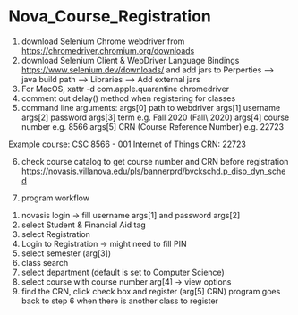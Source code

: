 # Nova_Course_Registration

1. download Selenium Chrome webdriver from https://chromedriver.chromium.org/downloads
2. download Selenium Client & WebDriver Language Bindings https://www.selenium.dev/downloads/ and add jars to Perperties --> java build path --> Libraries --> Add external jars
3. For MacOS, 
   xattr -d com.apple.quarantine chromedriver
4. comment out delay() method when registering for classes
5. command line arguments: 
 args[0] path to webdriver
 args[1] username
 args[2] password 
 args[3] term e.g. Fall 2020 (Fall\ 2020)
 args[4] course number e.g. 8566 
 args[5] CRN (Course Reference Number) e.g. 22723

Example course: CSC 8566 - 001 Internet of Things CRN: 22723

6. check course catalog to get course number and CRN before registration
   https://novasis.villanova.edu/pls/bannerprd/bvckschd.p_disp_dyn_sched

7. program workflow
  1) novasis login -> fill username args[1] and password args[2]
  2) select Student & Financial Aid tag
  3) select Registration
  4) Login to Registration -> might need to fill PIN
  5) select semester (arg[3])
  6) class search
  7) select department (default is set to Computer Science)
  8) select course with course number arg[4] -> view options
  9) find the CRN, click check box and register (arg[5] CRN)
  program goes back to step 6 when there is another class to register
